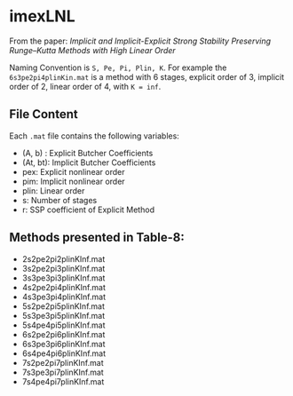 # imexLNL

From the paper:
*Implicit and Implicit-Explicit Strong Stability Preserving Runge–Kutta Methods with High Linear Order*

Naming Convention is `S, Pe, Pi, Plin, K`. For example the `6s3pe2pi4plinKin.mat` is a method with 6 stages, explicit order of 3, implicit order of 2, linear order of 4, with `K = inf`.

File Content
------------

Each `.mat` file contains the following variables:

- (A, b) : Explicit Butcher Coefficients
- (At, bt): Implicit Butcher Coefficients
- pex: Explicit nonlinear order
- pim: Implicit nonlinear order
- plin: Linear order
- s: Number of stages
- r: SSP coefficient of Explicit Method

Methods presented in Table-8:
-----------------------------
- 2s2pe2pi2plinKInf.mat
- 3s2pe2pi3plinKInf.mat
- 3s3pe3pi3plinKInf.mat
- 4s2pe2pi4plinKInf.mat
- 4s3pe3pi4plinKInf.mat
- 5s2pe2pi5plinKInf.mat
- 5s3pe3pi5plinKInf.mat
- 5s4pe4pi5plinKInf.mat
- 6s2pe2pi6plinKInf.mat
- 6s3pe3pi6plinKInf.mat
- 6s4pe4pi6plinKInf.mat
- 7s2pe2pi7plinKInf.mat
- 7s3pe3pi7plinKInf.mat
- 7s4pe4pi7plinKInf.mat

